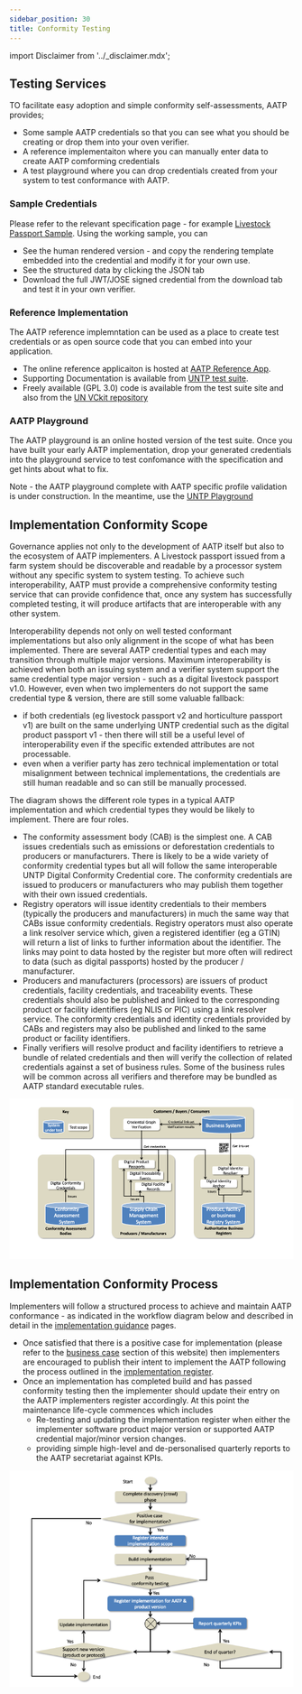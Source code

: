 ```yaml
---
sidebar_position: 30
title: Conformity Testing
---
```


import Disclaimer from '../\_disclaimer.mdx';

<Disclaimer />

## Testing Services

TO facilitate easy adoption and simple conformity self-assessments, AATP provides;

* Some sample AATP credentials so that you can see what you should be creating or drop them into your oven verifier.
* A reference implementaiton where you can manually enter data to create AATP comforming credentials
* A test playground where you can drop credentials created from your system to test conformance with AATP. 

### Sample Credentials

Please refer to the relevant specification page - for example [Livestock Passport Sample](http://localhost:3000/aatp/docs/specification/DigitalProductPassport#working-sample).  Using the working sample, you can

* See the human rendered version - and copy the rendering template embedded into the credential and modify it for your own use.
* See the structured data by clicking the JSON tab
* Download the full JWT/JOSE signed credential from the download tab and test it in your own verifier.  

### Reference Implementation

The AATP reference implemntation can be used as a place to create test credentials or as open source code that you can embed into your application.  

* The online reference applicaiton is hosted at [AATP Reference App](https://aatp.showthething.com/).
* Supporting Documentation is available from [UNTP test suite](https://uncefact.github.io/tests-untp/).
* Freely available (GPL 3.0) code is available from the test suite site and also from the [UN VCkit repository](https://github.com/uncefact/project-vckit)

### AATP Playground

The AATP playground is an online hosted version of the test suite. Once you have built your early AATP implementation, drop your generated credentials into the playground service to test confomance with the specification and get hints about what to fix.  

Note - the AATP playground complete with AATP specific profile validation is under construction.  In the meantime, use the [UNTP Playground](https://test.uncefact.org/untp-playground)

## Implementation Conformity Scope

Governance applies not only to the development of AATP itself but also to the ecosystem of AATP implementers. A Livestock passport issued from a farm system should be discoverable and readable by a processor system without any specific system to system testing. To achieve such interoperability, AATP must provide a comprehensive conformity testing service that can provide confidence that, once any system has successfully completed testing, it will produce artifacts that are interoperable with any other system. 

Interoperability depends not only on well tested conformant implementations but also only alignment in the scope of what has been implemented. There are several AATP credential types and each may transition through multiple major versions. Maximum interoperability is achieved when both an issuing system and a verifier system support the same credential type major version - such as a digital livestock passport v1.0. However, even when two implementers do not support the same credential type & version, there are still some valuable fallback:

* if both credentials (eg livestock passport v2 and horticulture passport v1) are built on the same underlying UNTP credential such as the digital product passport v1 - then there will still be a useful level of interoperability even if the specific extended attributes are not processable.
* even when a verifier party has zero technical implementation or total misalignment between technical implementations, the credentials are still human readable and so can still be manually processed. 

The diagram shows the different role types in a typical AATP implementation and which credential types they would be likely to implement. There are four roles.

* The conformity assessment body (CAB) is the simplest one. A CAB issues credentials such as emissions or deforestation credentials to producers or manufacturers.  There is likely to be a wide variety of conformity credential types but all will follow the same interoperable UNTP Digital Conformity Credential core. The conformity credentials are issued to producers or manufacturers who may publish them together with their own issued credentials.
* Registry operators will issue identity credentials to their members (typically the producers and manufacturers) in much the same way that CABs issue conformity credentials. Registry operators must also operate a link resolver service which, given a registered identifier (eg a GTIN) will return a list of links to further information about the identifier.  The links may point to data hosted by the register but more often will redirect to data (such as digital passports) hosted by the producer / manufacturer.
* Producers and manufacturers (processors) are issuers of product credentials, facility credentials, and traceability events. These credentials should also be published and linked to the corresponding product or facility identifiers (eg NLIS or PIC) using a link resolver service. The conformity credentials and identity credentials provided by CABs and registers may also be published and linked to the same product or facility identifiers.
* Finally verifiers will resolve product and facility identifiers to retrieve a bundle of related credentials and then will verify the collection of related credentials against a set of business rules. Some of the business rules will be common across all verifiers and therefore may be bundled as AATP standard executable rules.

![Conformity Scope](Governance_implementation.png)

## Implementation Conformity Process

Implementers will follow a structured process to achieve and maintain AATP conformance - as indicated in the workflow diagram below and described in detail in the [implementation guidance](../guidance) pages.

* Once satisfied that there is a positive case for implementation (please refer to the [business case](../business-case) section of this website) then implementers are encouraged to publish their intent to implement the AATP following the process outlined in the [implementation register](../register).
* Once an implementation has completed build and has passed conformity testing then the implementer should update their entry on the AATP implementers register accordingly. At this point the maintenance life-cycle commences which includes
  * Re-testing and updating the implementation register when either the implementer software product major version or supported AATP credential major/minor version changes.
  * providing simple high-level and de-personalised quarterly reports to the AATP secretariat against KPIs. 

![Conformity Process](Governance_conformity.png)




